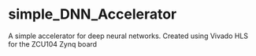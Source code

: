# simple_DNN_Accelerator
A simple accelerator for deep neural networks. Created using Vivado HLS for the ZCU104 Zynq board
